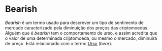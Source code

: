 # Bearish

_Bearish_ é um termo usado para descrever um tipo de sentimento de mercado caracterizado pela diminuição dos preços das criptomoedas. Alguém que é _bearish_ tem o comportamento de  urso, e assim acredita que o valor de uma determinada criptomoeda, ou mesmo o mercado, diminuirá de preço. Está relacionado com o termo [Urso](Urso.md) (_bear_).
